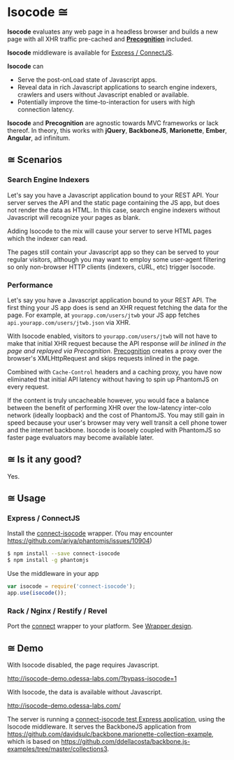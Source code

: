 # Isocode ≅

**Isocode** evaluates any web page in a headless browser and builds a new page with all XHR traffic pre-cached and **[Precognition](https://github.com/jtwb/precognition)** included.

**Isocode** middleware is available for [Express / ConnectJS](#express--connectjs).

**Isocode** can

* Serve the post-onLoad state of Javascript apps.
* Reveal data in rich Javascript applications to search engine indexers, crawlers and users without Javascript enabled or available.
* Potentially improve the time-to-interaction for users with high connection latency.

**Isocode** and **Precognition** are agnostic towards MVC frameworks or lack thereof. In theory, this works with **jQuery**, **BackboneJS**, **Marionette**, **Ember**, **Angular**, ad infinitum.


## ≅ Scenarios

### Search Engine Indexers

Let's say you have a Javascript application bound to your REST API. Your server serves the API and the static page containing the JS app, but does not render the data as HTML. In this case, search engine indexers without Javascript will recognize your pages as blank.

Adding Isocode to the mix will cause your server to serve HTML pages which the indexer can read.

The pages still contain your Javascript app so they can be served to your regular visitors, although you may want to employ some user-agent filtering so only non-browser HTTP clients (indexers, cURL, etc) trigger Isocode.

### Performance

Let's say you have a Javascript application bound to your REST API. The first thing your JS app does is send an XHR request fetching the data for the page. For example, at `yourapp.com/users/jtwb` your JS app fetches `api.yourapp.com/users/jtwb.json` via XHR.

With Isocode enabled, visitors to `yourapp.com/users/jtwb` will not have to make that initial XHR request because the API response *will be inlined in the page and replayed via Precognition*. [Precognition](https://github.com/jtwb/precognition) creates a proxy over the browser's XMLHttpRequest and skips requests inlined in the page.

Combined with `Cache-Control` headers and a caching proxy, you have now eliminated that initial API latency without having to spin up PhantomJS on every request.

If the content is truly uncacheable however, you would face a balance between the benefit of performing XHR over the low-latency inter-colo network (ideally loopback) and the cost of PhantomJS. You may still gain in speed because your user's browser may very well transit a cell phone tower and the internet backbone. Isocode is loosely coupled with PhantomJS so faster page evaluators may become available later.


## ≅ Is it any good?

Yes.

## ≅ Usage

### Express / ConnectJS

Install the [connect-isocode](https://github.com/jtwb/connect-isocode) wrapper. (You may encounter https://github.com/ariya/phantomjs/issues/10904)

```bash
$ npm install --save connect-isocode
$ npm install -g phantomjs
```

Use the middleware in your app

```javascript
var isocode = require('connect-isocode');
app.use(isocode());
```

### Rack / Nginx / Restify / Revel

Port the [connect](https://github.com/jtwb/connect-isocode) wrapper to your platform. See [Wrapper design](https://github.com/jtwb/isocode/wiki/Wrappers#Design).

## ≅ Demo

With Isocode disabled, the page requires Javascript.

http://isocode-demo.odessa-labs.com/?bypass-isocode=1

With Isocode, the data is available without Javascript.

http://isocode-demo.odessa-labs.com/

The server is running a [connect-isocode test Express application](https://github.com/jtwb/connect-isocode/tree/master/test/cats), using the Isocode middleware. It serves the BackboneJS application from https://github.com/davidsulc/backbone.marionette-collection-example, which is based on 
https://github.com/ddellacosta/backbone.js-examples/tree/master/collections3.
